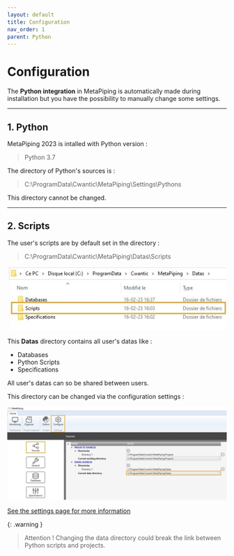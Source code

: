 ```yaml
---
layout: default
title: Configuration
nav_order: 1
parent: Python
---
```


# Configuration

The **Python integration** in MetaPiping is automatically made during installation but you have the possibility to manually change some settings.

---

## 1. Python

MetaPiping 2023 is intalled with Python version :

>Python 3.7

The directory of Python's sources is :

>C:\ProgramData\Cwantic\MetaPiping\Settings\Pythons

This directory cannot be changed.

---

## 2. Scripts

The user's scripts are by default set in the directory :

>C:\ProgramData\Cwantic\MetaPiping\Datas\Scripts

![Image](../Images/PythonDataFolder.jpg)

This **Datas** directory contains all user's datas like :

- Databases
- Python Scripts
- Specifications

All user's datas can so be shared between users.

This directory can be changed via the configuration settings :

![Image](../Images/PythonConfiguration.jpg)

[See the settings page for more information](https://documentation.metapiping.com/Settings/index.html)

{: .warning }
> Attention ! Changing the data directory could break the link between Python scripts and projects.
